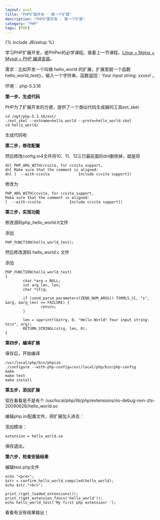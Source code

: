 ```yaml
---
layout: post
title: "PHP扩展开发 - 第一个扩展"
description: "PHP扩展开发 - 第一个扩展"
category: "PHP"
tags: [PHP]
---
```

{% include JB/setup %}

学习PHP扩展开发，是PHPer的必学课程。接着上一节课程，<a href="/php/2013/12/05/lnmp/" target="_blank">Linux + Nginx + Mysql + PHP 编译安装</a>。

需求：比如开发一个叫做 hello_world 的扩展，扩展里就一个函数 hello_world_test()，输入一个字符串，函数返回：Your input string: xxxxx! 。

环境： php-5.3.16

<p><b>第一步、生成代码</b></p>

PHP为了扩展开发的方便，提供了一个类似代码生成器的工具ext_skel

    cd /opt/php-5.3.16/ext/
    ./ext_skel --extname=hello_world --proto=hello_world.skel
    cd hello_world/

生成代码啦

<p><b>第二步，修改配置</b></p>

然后修改config.m4文件将10、11、12三行最前面的dnl删除掉，就是将

    dnl PHP_ARG_WITH(ccvita, for ccvita support,
    dnl Make sure that the comment is aligned:
    dnl [  --with-ccvita             Include ccvita support])

修改为

    PHP_ARG_WITH(ccvita, for ccvita support,
    Make sure that the comment is aligned:
    [  --with-ccvita             Include ccvita support])

<p><b>第三步，实现功能</b></p>

修改源码php_hello_world.h文件

添加

    PHP_FUNCTION(hello_world_test);

然后修改源码 hello_world.c 文件

添加

    PHP_FUNCTION(hello_world_test)
    {
            char *arg = NULL;
            int arg_len, len;
            char *strg;

            if (zend_parse_parameters(ZEND_NUM_ARGS() TSRMLS_CC, "s", &arg, &arg_len) == FAILURE) {
                    return;
            }

            len = spprintf(&strg, 0, "Hello World! Your input string: %s\n", arg);
            RETURN_STRINGL(strg, len, 0);
    }

<p><b>第四步，编译扩展</b></p>

保存后，开始编译

    /usr/local/php/bin/phpize
    ./configure --with-php-config=/usr/local/php/bin/php-config
    make
    make test
    make install

<p><b>第五步，添加扩展</b></p>

现在看看是不是有个 /usr/local/php/lib/php/extensions/no-debug-non-zts-20090626/hello_world.so

编辑php.ini配置文件，把扩展加入进去：

添加模块：

    extension = hello_world.so

保存退出。

<p><b>第六步，检查安装结果</b></p>

编辑test.php文件

    echo "<pre>";
    $str = confirm_hello_world_compiled(hello_world);
    echo $str."<br>";
    
    print_r(get_loaded_extensions());
    print_r(get_extension_funcs('hello_world'));
    echo hello_world_test('My first php extension! ');


看看有没有结果输出！
